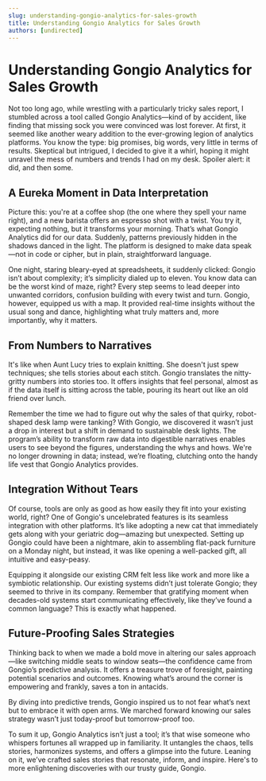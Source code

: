 ```yaml
---
slug: understanding-gongio-analytics-for-sales-growth
title: Understanding Gongio Analytics for Sales Growth
authors: [undirected]
---
```


# Understanding Gongio Analytics for Sales Growth

Not too long ago, while wrestling with a particularly tricky sales report, I stumbled across a tool called Gongio Analytics—kind of by accident, like finding that missing sock you were convinced was lost forever. At first, it seemed like another weary addition to the ever-growing legion of analytics platforms. You know the type: big promises, big words, very little in terms of results. Skeptical but intrigued, I decided to give it a whirl, hoping it might unravel the mess of numbers and trends I had on my desk. Spoiler alert: it did, and then some.

## A Eureka Moment in Data Interpretation

Picture this: you're at a coffee shop (the one where they spell your name right), and a new barista offers an espresso shot with a twist. You try it, expecting nothing, but it transforms your morning. That’s what Gongio Analytics did for our data. Suddenly, patterns previously hidden in the shadows danced in the light. The platform is designed to make data speak—not in code or cipher, but in plain, straightforward language.

One night, staring bleary-eyed at spreadsheets, it suddenly clicked: Gongio isn’t about complexity; it’s simplicity dialed up to eleven. You know data can be the worst kind of maze, right? Every step seems to lead deeper into unwanted corridors, confusion building with every twist and turn. Gongio, however, equipped us with a map. It provided real-time insights without the usual song and dance, highlighting what truly matters and, more importantly, why it matters.

## From Numbers to Narratives

It's like when Aunt Lucy tries to explain knitting. She doesn't just spew techniques; she tells stories about each stitch. Gongio translates the nitty-gritty numbers into stories too. It offers insights that feel personal, almost as if the data itself is sitting across the table, pouring its heart out like an old friend over lunch.

Remember the time we had to figure out why the sales of that quirky, robot-shaped desk lamp were tanking? With Gongio, we discovered it wasn’t just a drop in interest but a shift in demand to sustainable desk lights. The program’s ability to transform raw data into digestible narratives enables users to see beyond the figures, understanding the whys and hows. We're no longer drowning in data; instead, we’re floating, clutching onto the handy life vest that Gongio Analytics provides.

## Integration Without Tears

Of course, tools are only as good as how easily they fit into your existing world, right? One of Gongio's uncelebrated features is its seamless integration with other platforms. It’s like adopting a new cat that immediately gets along with your geriatric dog—amazing but unexpected. Setting up Gongio could have been a nightmare, akin to assembling flat-pack furniture on a Monday night, but instead, it was like opening a well-packed gift, all intuitive and easy-peasy.

Equipping it alongside our existing CRM felt less like work and more like a symbiotic relationship. Our existing systems didn’t just tolerate Gongio; they seemed to thrive in its company. Remember that gratifying moment when decades-old systems start communicating effectively, like they’ve found a common language? This is exactly what happened.

## Future-Proofing Sales Strategies

Thinking back to when we made a bold move in altering our sales approach—like switching middle seats to window seats—the confidence came from Gongio’s predictive analysis. It offers a treasure trove of foresight, painting potential scenarios and outcomes. Knowing what’s around the corner is empowering and frankly, saves a ton in antacids.

By diving into predictive trends, Gongio inspired us to not fear what’s next but to embrace it with open arms. We marched forward knowing our sales strategy wasn’t just today-proof but tomorrow-proof too.

To sum it up, Gongio Analytics isn’t just a tool; it’s that wise someone who whispers fortunes all wrapped up in familiarity. It untangles the chaos, tells stories, harmonizes systems, and offers a glimpse into the future. Leaning on it, we’ve crafted sales stories that resonate, inform, and inspire. Here's to more enlightening discoveries with our trusty guide, Gongio.